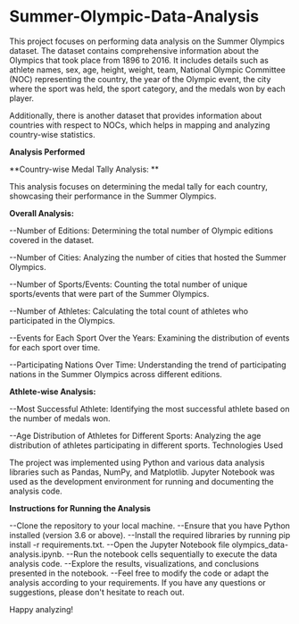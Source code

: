 # Summer-Olympic-Data-Analysis

This project focuses on performing data analysis on the Summer Olympics dataset. The dataset contains comprehensive information about the Olympics that took place from 1896 to 2016. It includes details such as athlete names, sex, age, height, weight, team, National Olympic Committee (NOC) representing the country, the year of the Olympic event, the city where the sport was held, the sport category, and the medals won by each player.

Additionally, there is another dataset that provides information about countries with respect to NOCs, which helps in mapping and analyzing country-wise statistics.

**Analysis Performed**

**Country-wise Medal Tally Analysis: **

This analysis focuses on determining the medal tally for each country, showcasing their performance in the Summer Olympics.

**Overall Analysis:**

--Number of Editions: Determining the total number of Olympic editions covered in the dataset.

--Number of Cities: Analyzing the number of cities that hosted the Summer Olympics.

--Number of Sports/Events: Counting the total number of unique sports/events that were part of the Summer Olympics.

--Number of Athletes: Calculating the total count of athletes who participated in the Olympics.

--Events for Each Sport Over the Years: Examining the distribution of events for each sport over time.

--Participating Nations Over Time: Understanding the trend of participating nations in the Summer Olympics across different editions.

**Athlete-wise Analysis:**

--Most Successful Athlete: Identifying the most successful athlete based on the number of medals won.

--Age Distribution of Athletes for Different Sports: Analyzing the age distribution of athletes participating in different sports.
Technologies Used

The project was implemented using Python and various data analysis libraries such as Pandas, NumPy, and Matplotlib. Jupyter Notebook was used as the development environment for running and documenting the analysis code.

**Instructions for Running the Analysis**

--Clone the repository to your local machine.
--Ensure that you have Python installed (version 3.6 or above).
--Install the required libraries by running pip install -r requirements.txt.
--Open the Jupyter Notebook file olympics_data-analysis.ipynb.
--Run the notebook cells sequentially to execute the data analysis code.
--Explore the results, visualizations, and conclusions presented in the notebook.
--Feel free to modify the code or adapt the analysis according to your requirements. If you have any questions or suggestions, please don't hesitate to reach out.

Happy analyzing!
